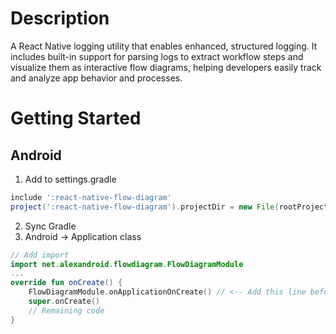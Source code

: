 # Description

A React Native logging utility that enables enhanced, structured logging. It includes built-in support for parsing logs to extract workflow steps and visualize them as interactive flow diagrams, helping developers easily track and analyze app behavior and processes.

# Getting Started
## Android
1. Add to settings.gradle
```groovy
include ':react-native-flow-diagram'
project(':react-native-flow-diagram').projectDir = new File(rootProject.projectDir, '../node_modules/react-native-flow-diagram/android')
```
2. Sync Gradle
3. Android -> Application class
```kotlin
// Add import
import net.alexandroid.flowdiagram.FlowDiagramModule
...
override fun onCreate() {
    FlowDiagramModule.onApplicationOnCreate() // <-- Add this line before "super.onCreate()"
    super.onCreate()
    // Remaining code
}
```
